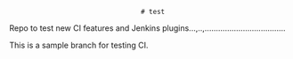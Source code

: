                                      # test
Repo to test new CI features and Jenkins plugins...,..,....................................

This is a sample branch for testing CI. 
